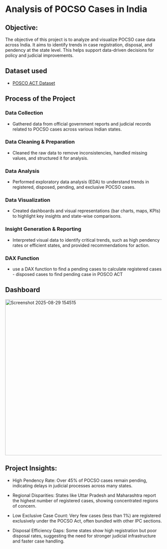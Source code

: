 # Analysis of POCSO Cases in India

## Objective:
The objective of this project is to analyze and visualize POCSO case data across India. It aims to identify trends in case registration, disposal, and pendency at the state level. This helps support data-driven decisions for policy and judicial improvements.


## Dataset used
- <a href="https://github.com/sakthi-0824/Power-BI-Dashboard/blob/main/POSCO%20ACT%20in%20India.csv">POSCO ACT Dataset</a>

## Process of the Project

### Data Collection
- Gathered data from official government reports and judicial records related to POCSO cases across various Indian states.

### Data Cleaning & Preparation
- Cleaned the raw data to remove inconsistencies, handled missing values, and structured it for analysis.

### Data Analysis
- Performed exploratory data analysis (EDA) to understand trends in registered, disposed, pending, and exclusive POCSO cases.

### Data Visualization
- Created dashboards and visual representations (bar charts, maps, KPIs) to highlight key insights and state-wise comparisons.

### Insight Generation & Reporting
- Interpreted visual data to identify critical trends, such as high pendency rates or efficient states, and provided recommendations for action.

### DAX Function
- use a DAX function to find a pending cases to calculate registered cases - disposed cases to find pending case in POSCO ACT


## Dashboard
<img width="914" height="501" alt="Screenshot 2025-08-29 154515" src="https://github.com/user-attachments/assets/c32c16a0-f957-4267-9074-db07fbc7df5f" />

## Project Insights:

- High Pendency Rate: Over 45% of POCSO cases remain pending, indicating delays in judicial processes across many states.

- Regional Disparities: States like Uttar Pradesh and Maharashtra report the highest number of registered cases, showing concentrated regions of concern.

- Low Exclusive Case Count: Very few cases (less than 1%) are registered exclusively under the POCSO Act, often bundled with other IPC sections.

- Disposal Efficiency Gaps: Some states show high registration but poor disposal rates, suggesting the need for stronger judicial infrastructure and faster case handling.
